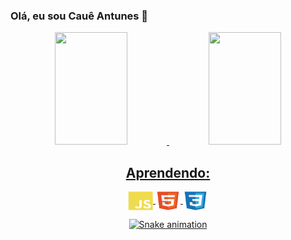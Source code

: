 ### Olá, eu sou Cauê Antunes 👋

<div align="center">
  <a href="https://github.com/Caue-byte">
  <img height="180em" width="48%" src="https://github-readme-stats.vercel.app/api?username=Caue-byte&show_icons=true&theme=blue-green&include_all_commits=true&count_private=true"/>  
 <img width="48%" height="180em" src="https://github-readme-stats.vercel.app/api/top-langs/?username=Caue-byte&layout=compact&langs_count=7&theme=blue-green"/>

## Aprendendo:
  <img align="center" alt="Caue-byte-Js" height="30" width="40" src="https://raw.githubusercontent.com/devicons/devicon/master/icons/javascript/javascript-plain.svg">
  <img align="center" alt="Caue-HTML" height="30" width="40" src="https://raw.githubusercontent.com/devicons/devicon/master/icons/html5/html5-original.svg">
  <img align="center" alt="Caue-CSS" height="30" width="40" src="https://raw.githubusercontent.com/devicons/devicon/master/icons/css3/css3-original.svg">
  
    

![Snake animation](https://github.com/Caue-byte/Caue-byte/blob/output/github-contribution-grid-snake.svg)
</div>
